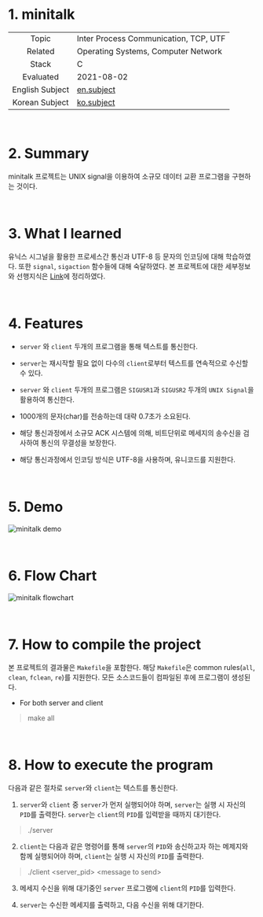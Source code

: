 # 1. minitalk

|   |   |
| :-: | - |
| Topic | Inter Process Communication, TCP, UTF |
| Related | Operating Systems, Computer Network |
| Stack | C |
| Evaluated | 2021-08-02 |
| English Subject | [en.subject](https://github.com/24siefil/42SEOUL-42cursus/blob/main/02-minitalk/subject.pdf) |
| Korean Subject | [ko.subject](https://github.com/24siefil/42SEOUL-42cursus/blob/main/02-minitalk/minitalk.md) |

<br/>

# 2. Summary
minitalk 프로젝트는 UNIX signal을 이용하여 소규모 데이터 교환 프로그램을 구현하는 것이다.

<br/>

# 3. What I learned

유닉스 시그널을 활용한 프로세스간 통신과 UTF-8 등 문자의 인코딩에 대해 학습하였다. 또한 `signal`, `sigaction` 함수들에 대해 숙달하였다. 본 프로젝트에 대한 세부정보와 선행지식은 [Link](https://efilevol42.oopy.io/50cc0257-793e-4462-87ec-71fe0d21e1fc)에 정리하였다.

<br/>

# 4. Features

* `server` 와 `client` 두개의 프로그램을 통해 텍스트를 통신한다.

* `server`는 재시작할 필요 없이 다수의 `client`로부터 텍스트를 연속적으로 수신할 수 있다.

* `server` 와 `client` 두개의 프로그램은 `SIGUSR1`과 `SIGUSR2` 두개의 `UNIX Signal`을 활용하여 통신한다.

* 1000개의 문자(char)를 전송하는데 대략 0.7초가 소요된다.

* 해당 통신과정에서 소규모 ACK 시스템에 의해, 비트단위로 메세지의 송수신을 검사하여 통신의 무결성을 보장한다.

* 해당 통신과정에서 인코딩 방식은 UTF-8을 사용하며, 유니코드를 지원한다.

<br/>

# 5. Demo

![minitalk demo](https://user-images.githubusercontent.com/83692797/131014999-63b90ad0-6cb3-4553-8a90-8683a337447b.gif)

<br/>

# 6. Flow Chart

![minitalk flowchart](https://user-images.githubusercontent.com/83692797/128640437-a1e778b7-3381-4148-b38f-3ec9a8e92c86.png)

<br/>

# 7. How to compile the project
본 프로젝트의 결과물은 `Makefile`을 포함한다. 해당 `Makefile`은 common rules(`all`, `clean`, `fclean`, `re`)를 지원한다. 모든 소스코드들이 컴파일된 후에 프로그램이 생성된다.

* For both server and client
> make all

<br/>

# 8. How to execute the program

다음과 같은 절차로 `server`와 `client`는 텍스트를 통신한다.

1. `server`와 `client` 중 `server`가 먼저 실행되어야 하며, `server`는 실행 시 자신의 `PID`를 출력한다. `server`는 `client`의 `PID`를 입력받을 때까지 대기한다.

> ./server

2. `client`는 다음과 같은 명령어를 통해 `server`의 `PID`와 송신하고자 하는 메제지와 함께 실행되어야 하며, `client`는 실행 시 자신의 `PID`를 출력한다.

> ./client \<server_pid> \<message to send>

3. 메세지 수신을 위해 대기중인 `server` 프로그램에 `client`의 `PID`를 입력한다.

4. `server`는 수신한 메세지를 출력하고, 다음 수신을 위해 대기한다.
